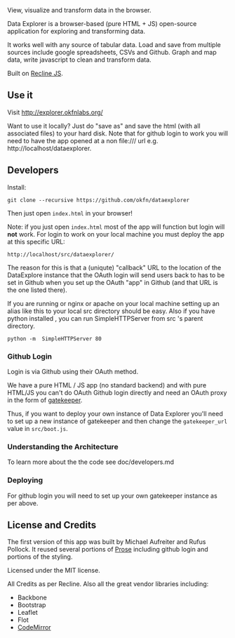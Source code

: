View, visualize and transform data in the browser.

Data Explorer is a browser-based (pure HTML + JS) open-source application for
exploring and transforming data.

It works well with any source of tabular data. Load and save from multiple
sources include google spreadsheets, CSVs and Github. Graph and map data, write
javascript to clean and transform data.

Built on [Recline JS](http://okfnlabs.org/recline/).

## Use it

Visit <http://explorer.okfnlabs.org/>

Want to use it locally? Just do "save as" and save the html (with all
associated files) to your hard disk. Note that for github login to work you
will need to have the app opened at a non file:/// url e.g.
http://localhost/dataexplorer.

## Developers

Install:

    git clone --recursive https://github.com/okfn/dataexplorer

Then just open `index.html` in your browser!

Note: if you just open `index.html` most of the app will function but login
will **not** work. For login to work on your local machine you must deploy the
app at this specific URL:

    http://localhost/src/dataexplorer/

The reason for this is that a (uniqute) "callback" URL to the location of the
DataExplore instance that the OAuth login will send users back to has to be set
in Github when you set up the OAuth "app" in Github (and that URL is the one
listed there).

If you are running or nginx or apache on your local machine setting up an alias
like this to your local src directory should be easy.
Also if you have python installed , you can run SimpleHTTPServer from src 's parent 
directory.

    python -m  SimpleHTTPServer 80


### Github Login

Login is via Github using their OAuth method.

We have a pure HTML / JS app (no standard backend) and with pure HTML/JS you
can't do OAuth Github login directly and need an OAuth proxy in the form of
[gatekeeper][].

[gatekeeper]: https://github.com/prose/gatekeeper

Thus, if you want to deploy your own instance of Data Explorer you'll need to
set up a new instance of gatekeeper and then change the `gatekeeper_url` value
in `src/boot.js`.

### Understanding the Architecture

To learn more about the the code see doc/developers.md

### Deploying

For github login you will need to set up your own gatekeeper instance as per above.

## License and Credits

The first version of this app was built by Michael Aufreiter and Rufus Pollock.
It reused several portions of [Prose][] including github login and portions of
the styling.

[Prose]: https://github.com/prose/prose

Licensed under the MIT license.

All Credits as per Recline. Also all the great vendor libraries including:

* Backbone
* Bootstrap
* Leaflet
* Flot
* [CodeMirror](http://codemirror.net/)

